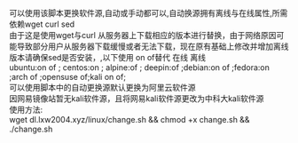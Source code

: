 可以使用该脚本更换软件源,自动或手动都可以,自动换源拥有离线与在线属性,所需依赖wget curl sed  
由于这是使用wget与curl 从服务器上下载相应的版本进行替换，由于网络原因可能导致部分用户从服务器下载缓慢或者无法下载，现在原有基础上修改并增加离线版本请确保sed是否安装，,以下使用 on of替代 在线 离线  
ubuntu:on of ; centos:on ; alpine:of ; deepin:of ;debian:on of ;fedora:on ;arch of ;opensuse of;kali on of;  
可以使用脚本中的自动更换源默认更换为阿里云软件源  
因网易镜像站暂无kali软件源，且将网易kali软件源更改为中科大kali软件源  
使用方法:  
wget dl.lxw2004.xyz/linux/change.sh && chmod +x change.sh && ./change.sh 
